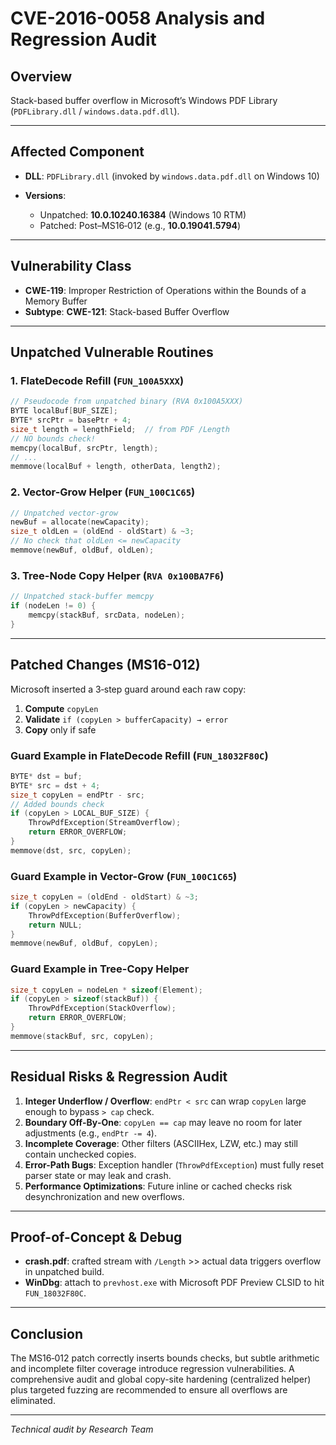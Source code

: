 # CVE-2016-0058 Analysis and Regression Audit

## Overview

Stack-based buffer overflow in Microsoft’s Windows PDF Library (`PDFLibrary.dll` / `windows.data.pdf.dll`). 

---

## Affected Component

* **DLL**: `PDFLibrary.dll` (invoked by `windows.data.pdf.dll` on Windows 10)
* **Versions**:

  * Unpatched: **10.0.10240.16384** (Windows 10 RTM)
  * Patched: Post–MS16‑012 (e.g., **10.0.19041.5794**)

---

## Vulnerability Class

* **CWE-119**: Improper Restriction of Operations within the Bounds of a Memory Buffer
* **Subtype**: **CWE-121**: Stack-based Buffer Overflow

---

## Unpatched Vulnerable Routines

### 1. FlateDecode Refill (`FUN_100A5XXX`)

```c
// Pseudocode from unpatched binary (RVA 0x100A5XXX)
BYTE localBuf[BUF_SIZE];
BYTE* srcPtr = basePtr + 4;
size_t length = lengthField;  // from PDF /Length
// NO bounds check!
memcpy(localBuf, srcPtr, length);
// ...
memmove(localBuf + length, otherData, length2);
```

### 2. Vector-Grow Helper (`FUN_100C1C65`)

```c
// Unpatched vector-grow
newBuf = allocate(newCapacity);
size_t oldLen = (oldEnd - oldStart) & ~3;
// No check that oldLen <= newCapacity
memmove(newBuf, oldBuf, oldLen);
```

### 3. Tree-Node Copy Helper (`RVA 0x100BA7F6`)

```c
// Unpatched stack-buffer memcpy
if (nodeLen != 0) {
    memcpy(stackBuf, srcData, nodeLen);
}
```

---

## Patched Changes (MS16-012)

Microsoft inserted a 3‑step guard around each raw copy:

1. **Compute** `copyLen`
2. **Validate** `if (copyLen > bufferCapacity) → error`
3. **Copy** only if safe

### Guard Example in FlateDecode Refill (`FUN_18032F80C`)

```c
BYTE* dst = buf;
BYTE* src = dst + 4;
size_t copyLen = endPtr - src;
// Added bounds check
if (copyLen > LOCAL_BUF_SIZE) {
    ThrowPdfException(StreamOverflow);
    return ERROR_OVERFLOW;
}
memmove(dst, src, copyLen);
```

### Guard Example in Vector-Grow (`FUN_100C1C65`)

```c
size_t copyLen = (oldEnd - oldStart) & ~3;
if (copyLen > newCapacity) {
    ThrowPdfException(BufferOverflow);
    return NULL;
}
memmove(newBuf, oldBuf, copyLen);
```

### Guard Example in Tree-Copy Helper

```c
size_t copyLen = nodeLen * sizeof(Element);
if (copyLen > sizeof(stackBuf)) {
    ThrowPdfException(StackOverflow);
    return ERROR_OVERFLOW;
}
memmove(stackBuf, src, copyLen);
```

---

## Residual Risks & Regression Audit

1. **Integer Underflow / Overflow**: `endPtr < src` can wrap `copyLen` large enough to bypass `> cap` check.
2. **Boundary Off‑By‑One**: `copyLen == cap` may leave no room for later adjustments (e.g., `endPtr -= 4`).
3. **Incomplete Coverage**: Other filters (ASCIIHex, LZW, etc.) may still contain unchecked copies.
4. **Error-Path Bugs**: Exception handler (`ThrowPdfException`) must fully reset parser state or may leak and crash.
5. **Performance Optimizations**: Future inline or cached checks risk desynchronization and new overflows.

---

## Proof-of-Concept & Debug

* **crash.pdf**: crafted stream with `/Length` >> actual data triggers overflow in unpatched build.
* **WinDbg**: attach to `prevhost.exe` with Microsoft PDF Preview CLSID to hit `FUN_18032F80C`.

---

## Conclusion

The MS16‑012 patch correctly inserts bounds checks, but subtle arithmetic and incomplete filter coverage introduce regression vulnerabilities. A comprehensive audit and global copy-site hardening (centralized helper) plus targeted fuzzing are recommended to ensure all overflows are eliminated.

---

*Technical audit by Research Team*

